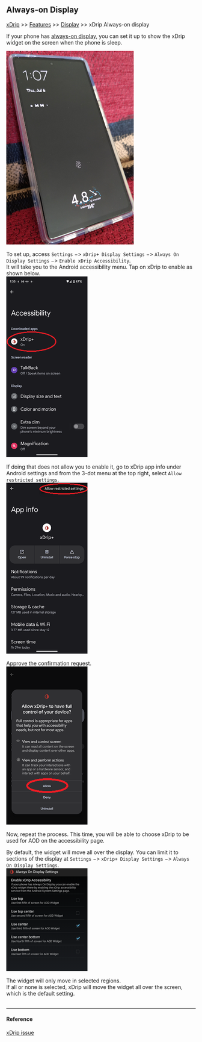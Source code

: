 ## Always-on Display
[xDrip](../../README.md) >> [Features](../Features_page.md) >> [Display](./Display.md) >> xDrip Always-on display    
  
If your phone has [always-on display](https://en.wikipedia.org/wiki/Always-on_display), you can set it up to show the xDrip widget on the screen when the phone is sleep.  

![](./images/AOD_Sample.png)  

To set up, access `Settings` &#8722;> `xDrip+ Display Settings` &#8722;> `Always On Display Settings` &#8722;> `Enable xDrip Accessibility`.  
It will take you to the Android accessibility menu.  Tap on xDrip to enable as shown below.  
![](./images/EnablexDripAOD.png)  

If doing that does not allow you to enable it, go to xDrip app info under Android settings and from the 3-dot menu at the top right, select `Allow restricted settings`.  
![](./images/AllowRestrictedSettings.png)  
  
Approve the confirmation request.  
![](./images/AllowRestrictedSettings2.png)  

Now, repeat the process.  This time, you will be able to choose xDrip to be used for AOD on the accessibility page.  
  
By default, the widget will move all over the display.  You can limit it to sections of the display at `Settings` &#8722;> `xDrip+ Display Settings` &#8722;> `Always On Display Settings`.  
![](./images/AOD_Limit_Regions.png)  

The widget will only move in selected regions.  
If all or none is selected, xDrip will move the widget all over the screen, which is the default setting.  
<br/>  

---  

#### **Reference**  
[xDrip issue](https://github.com/NightscoutFoundation/xDrip/issues/1625#issuecomment-770098141)  

  
